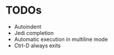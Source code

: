 # TODOs

- Autoindent
- Jedi completion
- Automatic execution in multiline mode
- Ctrl-D always exits
